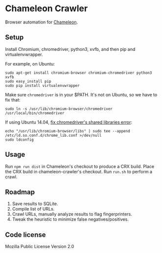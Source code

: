 # Chameleon Crawler

Browser automation for [Chameleon](https://github.com/ghostwords/chameleon).


## Setup

Install Chromium, chromedriver, python3, xvfb, and then pip and virtualenvwrapper.

For example, on Ubuntu:
```
sudo apt-get install chromium-browser chromium-chromedriver python3 xvfb
sudo easy_install pip
sudo pip install virtualenvwrapper
```

Make sure `chromedriver` is in your $PATH. It's not on Ubuntu, so we have to fix that:
```
sudo ln -s /usr/lib/chromium-browser/chromedriver /usr/local/bin/chromedriver
```

If using Ubuntu 14.04, [fix chromedriver's shared libraries error](http://stackoverflow.com/questions/25695299/chromedriver-on-ubuntu-14-04-error-while-loading-shared-libraries-libui-base):
```
echo "/usr/lib/chromium-browser/libs" | sudo tee --append /etc/ld.so.conf.d/chrome_lib.conf >/dev/null
sudo ldconfig
```


## Usage

Run `npm run dist` in Chameleon's checkout to produce a CRX build. Place the CRX build in chameleon-crawler's checkout. Run `run.sh` to perform a crawl.


## Roadmap

1. Save results to SQLite.
2. Compile list of URLs.
3. Crawl URLs, manually analyze results to flag fingerprinters.
4. Tweak the heuristic to minimize false negatives/positives.


## Code license

Mozilla Public License Version 2.0
